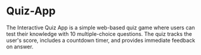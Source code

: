 # Quiz-App
The Interactive Quiz App is a simple web-based quiz game where users can test their knowledge with 10 multiple-choice questions. The quiz tracks the user's score, includes a countdown timer, and provides immediate feedback on answer.
